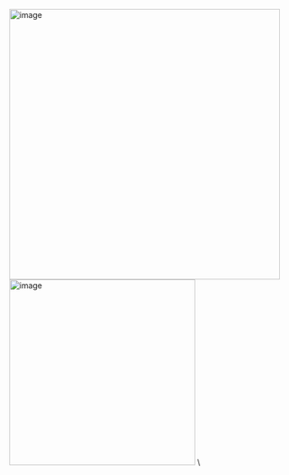 <img width="482" alt="image" src="https://github.com/MaryiaBabinskaya/Programming_methods/assets/94359114/5c8229bb-477b-4072-9859-2a550d58fc7f"> \
<img width="331" alt="image" src="https://github.com/MaryiaBabinskaya/Programming_methods/assets/94359114/cb25d71e-1e24-492a-8668-866c1a70f02b"> \
